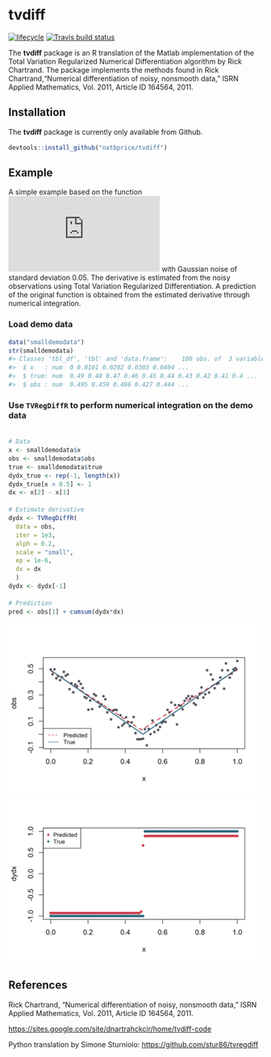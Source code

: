 
<!-- README.md is generated from README.Rmd. Please edit that file -->

# tvdiff

[![lifecycle](https://img.shields.io/badge/lifecycle-maturing-blue.svg)](https://www.tidyverse.org/lifecycle/#maturing)
[![Travis build
status](https://travis-ci.org/natbprice/tvdiff.svg?branch=master)](https://travis-ci.org/natbprice/tvdiff)

The **tvdiff** package is an R translation of the Matlab implementation
of the Total Variation Regularized Numerical Differentiation algorithm
by Rick Chartrand. The package implements the methods found in Rick
Chartrand,“Numerical differentiation of noisy, nonsmooth data,” ISRN
Applied Mathematics, Vol. 2011, Article ID 164564, 2011.

## Installation

The **tvdiff** package is currently only available from Github.

``` r
devtools::install_github("natbprice/tvdiff")
```

## Example

A simple example based on the function ![f(x) = \\mid x - 0.5
\\mid](https://latex.codecogs.com/png.latex?f%28x%29%20%3D%20%5Cmid%20x%20-%200.5%20%5Cmid
"f(x) = \\mid x - 0.5 \\mid") with Gaussian noise of standard deviation
0.05. The derivative is estimated from the noisy observations using
Total Variation Regularized Differentiation. A prediction of the
original function is obtained from the estimated derivative through
numerical integration.

### Load demo data

``` r
data("smalldemodata")
str(smalldemodata)
#> Classes 'tbl_df', 'tbl' and 'data.frame':    100 obs. of  3 variables:
#>  $ x   : num  0 0.0101 0.0202 0.0303 0.0404 ...
#>  $ true: num  0.49 0.48 0.47 0.46 0.45 0.44 0.43 0.42 0.41 0.4 ...
#>  $ obs : num  0.495 0.459 0.496 0.427 0.444 ...
```

### Use `TVRegDiffR` to perform numerical integration on the demo data

``` r

# Data
x <- smalldemodata$x
obs <- smalldemodata$obs
true <- smalldemodata$true
dydx_true <- rep(-1, length(x))
dydx_true[x > 0.5] <- 1
dx <- x[2] - x[1]

# Extimate derivative
dydx <- TVRegDiffR(
  data = obs,
  iter = 1e3,
  alph = 0.2,
  scale = "small",
  ep = 1e-6,
  dx = dx
  )
dydx <- dydx[-1]

# Prediction
pred <- obs[1] + cumsum(dydx*dx)
```

<img src= "./man/figures/README-plot-1.svg"><img src= "./man/figures/README-plot-2.svg">

## References

Rick Chartrand, “Numerical differentiation of noisy, nonsmooth data,”
ISRN Applied Mathematics, Vol. 2011, Article ID 164564, 2011.

<https://sites.google.com/site/dnartrahckcir/home/tvdiff-code>

Python translation by Simone Sturniolo:
<https://github.com/stur86/tvregdiff>
